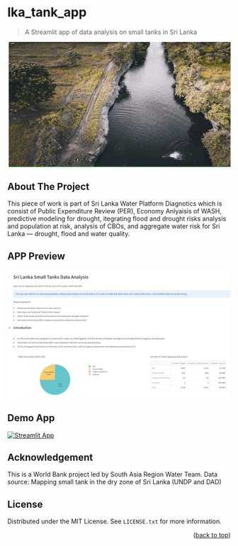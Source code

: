# lka_tank_app
> A Streamlit app of data analysis on small tanks in Sri Lanka

<img src='imgs\tank.jpg' width="800">



## About The Project

This piece of work is part of Sri Lanka Water Platform Diagnotics which is consist of Public Expenditure Review (PER), Economy Anlyaisis of WASH, predictive modeling for drought, itegrating flood and drought risks analysis and population at risk, analysis of CBOs, and aggregate water risk for Sri Lanka — drought, flood and water quality.

## APP Preview
<img src='imgs\Screenshot.png' width="800">


## Demo App

[![Streamlit App](https://static.streamlit.io/badges/streamlit_badge_black_white.svg)](https://doriswang0531-lka-tank-app-lka-app-y2bwa3.streamlit.app/)


## Acknowledgement

This is a World Bank project led by South Asia Region Water Team. 
Data source: Mapping small tank in the dry zone of Sri Lanka (UNDP and DAD)

## License

Distributed under the MIT License. See `LICENSE.txt` for more information.

<p align="right">(<a href="#readme-top">back to top</a>)</p>
